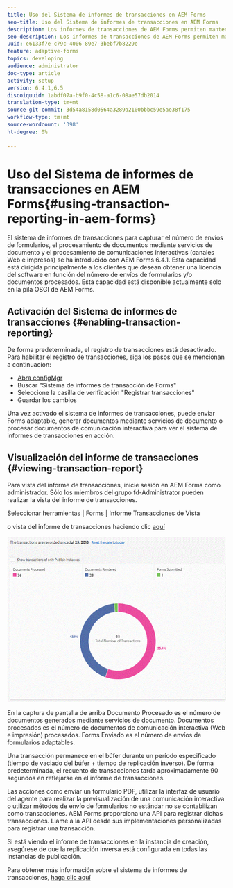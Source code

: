 ```yaml
---
title: Uso del Sistema de informes de transacciones en AEM Forms
seo-title: Uso del Sistema de informes de transacciones en AEM Forms
description: Los informes de transacciones de AEM Forms permiten mantener un recuento de todas las transacciones realizadas desde una fecha especificada en la implementación de AEM Forms.
seo-description: Los informes de transacciones de AEM Forms permiten mantener un recuento de todas las transacciones realizadas desde una fecha especificada en la implementación de AEM Forms.
uuid: e6133f7e-c79c-4006-89e7-3bebf7b8229e
feature: adaptive-forms
topics: developing
audience: administrator
doc-type: article
activity: setup
version: 6.4.1,6.5
discoiquuid: 1abdf07a-b9f0-4c58-a1c6-08ae57db2014
translation-type: tm+mt
source-git-commit: 3d54a8158d0564a3289a2100bbbc59e5ae38f175
workflow-type: tm+mt
source-wordcount: '398'
ht-degree: 0%

---
```



# Uso del Sistema de informes de transacciones en AEM Forms{#using-transaction-reporting-in-aem-forms}

El sistema de informes de transacciones para capturar el número de envíos de formularios, el procesamiento de documentos mediante servicios de documento y el procesamiento de comunicaciones interactivas (canales Web e impresos) se ha introducido con AEM Forms 6.4.1. Esta capacidad está dirigida principalmente a los clientes que desean obtener una licencia del software en función del número de envíos de formularios y/o documentos procesados. Esta capacidad está disponible actualmente solo en la pila OSGI de AEM Forms.

## Activación del Sistema de informes de transacciones {#enabling-transaction-reporting}

De forma predeterminada, el registro de transacciones está desactivado. Para habilitar el registro de transacciones, siga los pasos que se mencionan a continuación:

* [Abra configMgr](http://localhost:4502/system/console/configMgr)
* Buscar &quot;Sistema de informes de transacción de Forms&quot;
* Seleccione la casilla de verificación &quot;Registrar transacciones&quot;
* Guardar los cambios

Una vez activado el sistema de informes de transacciones, puede enviar Forms adaptable, generar documentos mediante servicios de documento o procesar documentos de comunicación interactiva para ver el sistema de informes de transacciones en acción.

## Visualización del informe de transacciones {#viewing-transaction-report}

Para vista del informe de transacciones, inicie sesión en AEM Forms como administrador. Sólo los miembros del grupo fd-Administrator pueden realizar la vista del informe de transacciones.

Seleccionar herramientas | Forms | Informe Transacciones de Vista

o vista del informe de transacciones haciendo clic [aquí](http://localhost:4502/mnt/overlay/fd/transaction/gui/content/report.html)

![TransctionReporting](assets/transactionreporting.gif)

En la captura de pantalla de arriba Documento Procesado es el número de documentos generados mediante servicios de documento. Documentos procesados es el número de documentos de comunicación interactiva (Web e impresión) procesados. Forms Enviado es el número de envíos de formularios adaptables.

Una transacción permanece en el búfer durante un período especificado (tiempo de vaciado del búfer + tiempo de replicación inverso). De forma predeterminada, el recuento de transacciones tarda aproximadamente 90 segundos en reflejarse en el informe de transacciones.

Las acciones como enviar un formulario PDF, utilizar la interfaz de usuario del agente para realizar la previsualización de una comunicación interactiva o utilizar métodos de envío de formularios no estándar no se contabilizan como transacciones. AEM Forms proporciona una API para registrar dichas transacciones. Llame a la API desde sus implementaciones personalizadas para registrar una transacción.

Si está viendo el informe de transacciones en la instancia de creación, asegúrese de que la replicación inversa está configurada en todas las instancias de publicación.

Para obtener más información sobre el sistema de informes de transacciones, [haga clic aquí](https://helpx.adobe.com/experience-manager/6-4/forms/using/transaction-reports-overview.html)

